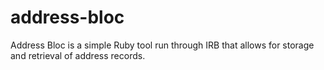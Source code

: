 # address-bloc

Address Bloc is a simple Ruby tool run through IRB that allows for storage and retrieval of address records. 
